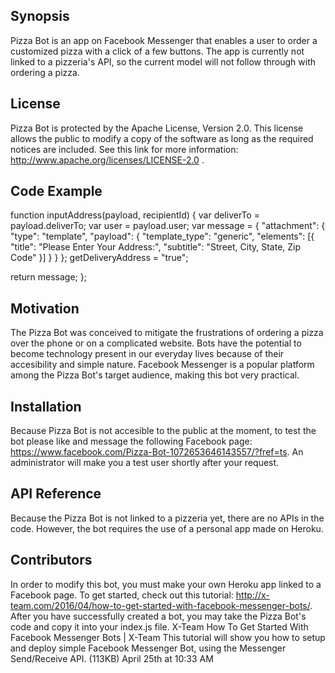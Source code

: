 ## Synopsis

Pizza Bot is an app on Facebook Messenger that enables a user to order a customized pizza with a click of a few buttons. The app is currently not linked to a pizzeria's API, so the current model will not follow through with ordering a pizza.

## License
Pizza Bot is protected by the Apache License, Version 2.0. This license allows the public to modify a copy of the software as long as the required notices are included. See this link for more information: http://www.apache.org/licenses/LICENSE-2.0 .

## Code Example

function inputAddress(payload, recipientId) {
    var deliverTo = payload.deliverTo;
    var user = payload.user;
    var message = {
       "attachment": {
           "type": "template",
           "payload": {
               "template_type": "generic",
               "elements": [{
                   "title": "Please Enter Your Address:",
                   "subtitle": "Street, City, State, Zip Code"
               }]
           }
       }
   };
   getDeliveryAddress = "true";

   return message;
};

## Motivation

The Pizza Bot was conceived to mitigate the frustrations of ordering a pizza over the phone or on a complicated website. Bots have the potential to become technology present in our everyday lives because of their accesibility and simple nature. Facebook Messenger is a popular platform among the Pizza Bot's target audience, making this bot very practical.

## Installation

Because Pizza Bot is not accesible to the public at the moment, to test the bot please like and message the following Facebook page: https://www.facebook.com/Pizza-Bot-1072653646143557/?fref=ts. An administrator will make you a test user shortly after your request.

## API Reference

Because the Pizza Bot is not linked to a pizzeria yet, there are no APIs in the code. However, the bot requires the use of a personal app made on Heroku.

## Contributors

In order to modify this bot, you must make your own Heroku app linked to a Facebook page. To get started, check out this tutorial: http://x-team.com/2016/04/how-to-get-started-with-facebook-messenger-bots/. After you have successfully created a bot, you may take the Pizza Bot's code and copy it into your index.js file.
 X-Team
How To Get Started With Facebook Messenger Bots | X-Team
This tutorial will show you how to setup and deploy simple Facebook Messenger Bot, using the Messenger Send/Receive API. (113KB)
April 25th at 10:33 AM

